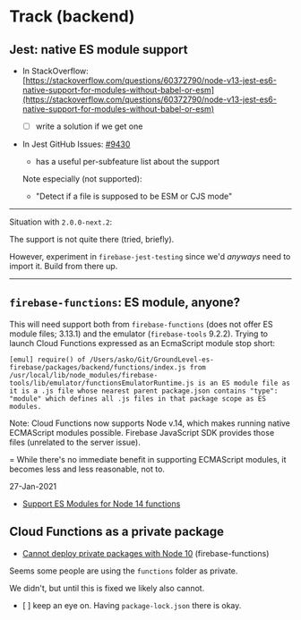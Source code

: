 # Track (backend)

## Jest: native ES module support

- In StackOverflow: [https://stackoverflow.com/questions/60372790/node-v13-jest-es6-native-support-for-modules-without-babel-or-esm](https://stackoverflow.com/questions/60372790/node-v13-jest-es6-native-support-for-modules-without-babel-or-esm)

  - [ ] write a solution if we get one

- In Jest GitHub Issues: [#9430](https://github.com/facebook/jest/issues/9430)
  - has a useful per-subfeature list about the support

   Note especially (not supported): 
   
   - "Detect if a file is supposed to be ESM or CJS mode"
   

---

Situation with `2.0.0-next.2`:

The support is not quite there (tried, briefly).

However, experiment in `firebase-jest-testing` since we'd *anyways* need to import it. Build from there up.

---

## `firebase-functions`: ES module, anyone?

This will need support both from `firebase-functions` (does not offer ES module files; 3.13.1) and the emulator (`firebase-tools` 9.2.2). Trying to launch Cloud Functions expressed as an EcmaScript module stop short:

```
[emul] require() of /Users/asko/Git/GroundLevel-es-firebase/packages/backend/functions/index.js from /usr/local/lib/node_modules/firebase-tools/lib/emulator/functionsEmulatorRuntime.js is an ES module file as it is a .js file whose nearest parent package.json contains "type": "module" which defines all .js files in that package scope as ES modules.
```

Note: Cloud Functions now supports Node v.14, which makes running native ECMAScript modules possible. Firebase JavaScript SDK provides those files (unrelated to the server issue).

= While there's no immediate benefit in supporting ECMAScript modules, it becomes less and less reasonable, not to.

27-Jan-2021

- [Support ES Modules for Node 14 functions](https://github.com/firebase/firebase-tools/issues/2994)


## Cloud Functions as a private package

- [Cannot deploy private packages with Node 10](https://github.com/firebase/firebase-functions/issues/607) (firebase-functions)
  
Seems some people are using the `functions` folder as private.

We didn't, but until this is fixed we likely also cannot.

- [ ] keep an eye on. Having `package-lock.json` there is okay.


